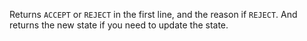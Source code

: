 Returns `ACCEPT` or `REJECT` in the first line, and the reason if `REJECT`. And returns the new state if you need to update the state.
